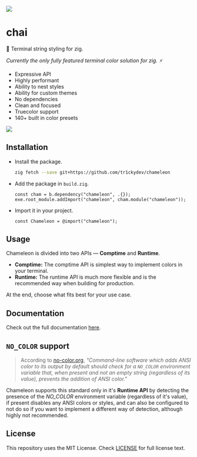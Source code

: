 ![](./res/banner.png)

# chai

🦎 Terminal string styling for zig.

*Currently the only fully featured terminal color solution for zig. ⚡*

- Expressive API
- Highly performant
- Ability to nest styles
- Ability for custom themes
- No dependencies
- Clean and focused
- Truecolor support
- 140+ built in color presets

![](./res/showcase.png)



## Installation

- Install the package.

  ```bash
  zig fetch --save git+https://github.com/tr1ckydev/chameleon
  ```

- Add the package in `build.zig`.

  ```zig
  const cham = b.dependency("chameleon", .{});
  exe.root_module.addImport("chameleon", cham.module("chameleon"));
  ```

- Import it in your project.

  ```zig
  const Chameleon = @import("chameleon");
  ```



## Usage

Chameleon is divided into two APIs — **Comptime** and **Runtime**.

- **Comptime:** The comptime API is simplest way to implement colors in your terminal.
- **Runtime:** The runtime API is much more flexible and is the recommended way when building for production.

At the end, choose what fits best for your use case.



## Documentation

Check out the full documentation [here](https://github.com/tr1ckydev/chameleon/blob/main/DOCUMENTATION.md).



## `NO_COLOR` support

> According to [no-color.org](https://no-color.org/), *"Command-line software which adds ANSI color to its output by default should check for a `NO_COLOR` environment variable that, when present and not an empty string (regardless of its value), prevents the addition of ANSI color."*
>

Chameleon supports this standard only in it's **Runtime API** by detecting the presence of the *NO_COLOR* environment variable (regardless of it's value), if present disables any ANSI colors or styles, and can also be configured to not do so if you want to implement a different way of detection, although highly not recommended.



## License

This repository uses the MIT License. Check [LICENSE](https://github.com/tr1ckydev/chameleon/blob/main/LICENSE) for full license text.
